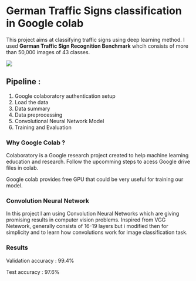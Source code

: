 # German Traffic Signs classification in Google colab

This project aims at classifying traffic signs using deep learning method. I used **German Traffic Sign Recognition Benchmark** 
whcih consists of more than 50,000 images of 43 classes. 

![](https://drive.google.com/open?id=11V4KeRjXkPuBbBaDViQvabqshYlO2SNR)


## Pipeline :
  1. Google colaboratory authentication setup
  2. Load the data
  3. Data summary
  4. Data preprocessing
  5. Convolutional Neural Network Model
  6. Training and Evaluation
  
 
### Why Google Colab ? 
Colaboratory is a Google research project created to help machine learning education and research. Follow the upcomming steps to acess Google drive files in colab.

Google colab provides free GPU that could be very useful for training our model.

### Convolution Neural Network
In this project I am using Convolution Neural Networks which are giving promising results in computer vision problems. Inspired from VGG Netework, generally consists of 16-19 layers but i modified then for simplicity and to learn how convolutions work for image classification task.

### Results 

Validation accuracy : 99.4%

Test accuracy : 97.6%
